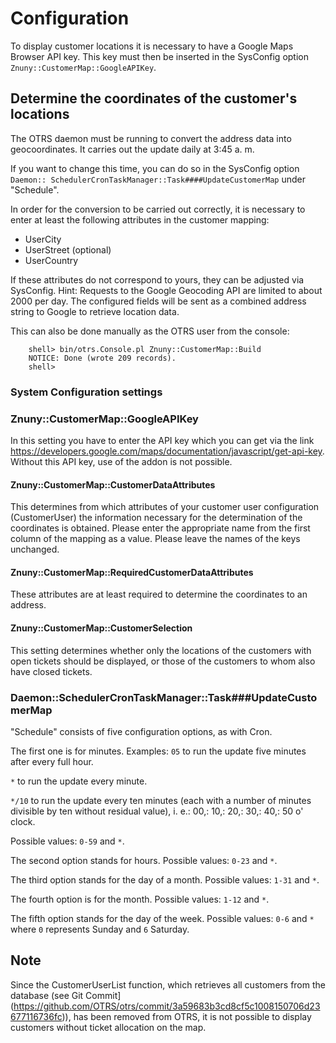 # Configuration

To display customer locations it is necessary to have a Google Maps Browser API key.
This key must then be inserted in the SysConfig option `Znuny::CustomerMap::GoogleAPIKey`.

## Determine the coordinates of the customer's locations

The OTRS daemon must be running to convert the address data into geocoordinates. It carries out the update daily at 3:45 a. m.

If you want to change this time, you can do so in the SysConfig option `Daemon:: SchedulerCronTaskManager::Task####UpdateCustomerMap` under "Schedule".

In order for the conversion to be carried out correctly, it is necessary to
enter at least the following attributes in the customer mapping:

 - UserCity
 - UserStreet (optional)
 - UserCountry

If these attributes do not correspond to yours, they can be adjusted via SysConfig.
Hint:
Requests to the Google Geocoding API are limited to about 2000 per day.
The configured fields will be sent as a combined address string to Google to retrieve location data.

This can also be done manually as the OTRS user from the console:

```
    shell> bin/otrs.Console.pl Znuny::CustomerMap::Build
    NOTICE: Done (wrote 209 records).
    shell>
```

### System Configuration settings

### Znuny::CustomerMap::GoogleAPIKey
In this setting you have to enter the API key which you can get via the link https://developers.google.com/maps/documentation/javascript/get-api-key. Without this API key, use of the addon is not possible.

#### Znuny::CustomerMap::CustomerDataAttributes
This determines from which attributes of your customer user configuration (CustomerUser) the information necessary for the determination of the coordinates is obtained. Please enter the appropriate name from the first column of the mapping as a value. Please leave the names of the keys unchanged.

#### Znuny::CustomerMap::RequiredCustomerDataAttributes
These attributes are at least required to determine the coordinates to an address.

#### Znuny::CustomerMap::CustomerSelection
This setting determines whether only the locations of the customers with open tickets should be displayed, or those of the customers to whom also have closed tickets.

### Daemon::SchedulerCronTaskManager::Task###UpdateCustomerMap
"Schedule" consists of five configuration options, as with Cron.

The first one is for minutes.
Examples:
`05` to run the update five minutes after every full hour.

`*` to run the update every minute.

`*/10` to run the update every ten minutes (each with a number of minutes divisible by ten without residual value), i. e.: 00,: 10,: 20,: 30,: 40,: 50 o' clock.

Possible values: `0-59` and `*`.

The second option stands for hours. Possible values: `0-23` and `*`.

The third option stands for the day of a month. Possible values: `1-31` and `*`.

The fourth option is for the month. Possible values: `1-12` and `*`.

The fifth option stands for the day of the week. Possible values: `0-6` and `*` where `0` represents Sunday and `6` Saturday.

## Note
Since the CustomerUserList function, which retrieves all customers from the database (see Git Commit](https://github.com/OTRS/otrs/commit/3a59683b3cd8cf5c1008150706d23677116736fc)), has been removed from OTRS, it is not possible to display customers without ticket allocation on the map.
